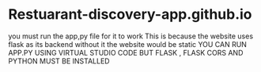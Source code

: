 # Restuarant-discovery-app.github.io
you must run the app,py file for it to work
This is because the website uses flask as its backend
without it the website would be static
YOU CAN RUN APP.PY USING VIRTUAL STUDIO CODE BUT FLASK , FLASK CORS AND PYTHON MUST BE INSTALLED
